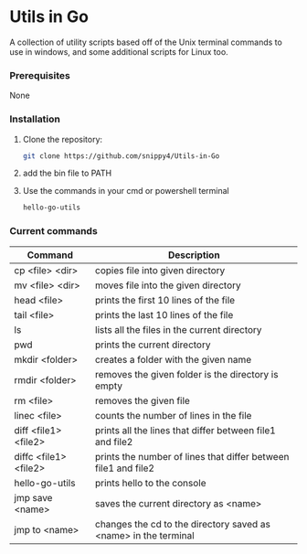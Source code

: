 # Utils in Go
A collection of utility scripts based off of the Unix terminal commands to use in windows, and some additional scripts for Linux too.

### Prerequisites
None

### Installation
1. Clone the repository:
   ```bash
   git clone https://github.com/snippy4/Utils-in-Go
   ```
2. add the bin file to PATH
   
3. Use the commands in your cmd or powershell terminal
   ```bash
   hello-go-utils
   ```


### Current commands
| Command    | Description |
| -------- | ------- |
| cp \<file\> \<dir\>| copies file into given directory    |
| mv \<file\> \<dir\> | moves file into the given directory     |
| head \<file\>    | prints the first 10 lines of the file    |
| tail \<file\>    | prints the last 10 lines of the file    |
| ls    | lists all the files in the current directory    |
| pwd    | prints the current directory    |
| mkdir \<folder\>    | creates a folder with the given name    |
| rmdir \<folder\>    | removes the given folder is the directory is empty    |
| rm \<file\>    | removes the given file    |
| linec \<file\>    | counts the number of lines in the file   |
| diff \<file1\> \<file2\>    | prints all the lines that differ between file1 and file2    |
| diffc \<file1\> \<file2\>    | prints the number of lines that differ between file1 and file2    |
| hello-go-utils   | prints hello to the console   |
| jmp save \<name\>   | saves the current directory as \<name\>   |
| jmp to \<name\>   | changes the cd to the directory saved as \<name\> in the terminal|
